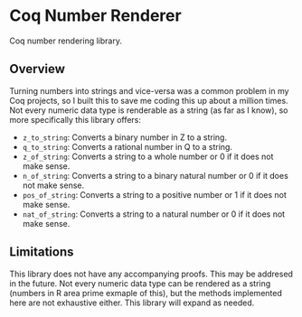 # Coq Number Renderer
Coq number rendering library.

## Overview
Turning numbers into strings and vice-versa was a common problem in my Coq projects, so I built this to save me coding this up about a million times. Not every numeric data type is renderable as a string (as far as I know), so more specifically this library offers:

* `z_to_string`: Converts a binary number in Z to a string.
* `q_to_string`: Converts a rational number in Q to a string.
* `z_of_string`: Converts a string to a whole number or 0 if it does not make sense.
* `n_of_string`: Converts a string to a binary natural number or 0 if it does not make sense.
* `pos_of_string`: Converts a string to a positive number or 1 if it does not make sense.
* `nat_of_string`: Converts a string to a natural number or 0 if it does not make sense.

## Limitations
This library does not have any accompanying proofs. This may be addresed in the future. Not every numeric data type can be rendered as a string (numbers in R area prime exmaple of this), but the methods implemented here are not exhaustive either. This library will expand as needed.
